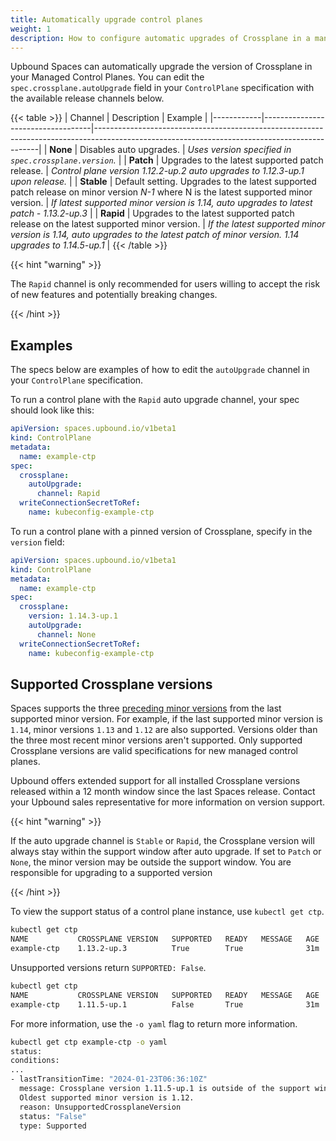 ```yaml
---
title: Automatically upgrade control planes
weight: 1
description: How to configure automatic upgrades of Crossplane in a managed control plane
---
```


Upbound Spaces can automatically upgrade the version of Crossplane in your Managed Control Planes. You can edit the `spec.crossplane.autoUpgrade` field in your `ControlPlane` specification with the available release channels below.

{{< table >}}
| Channel  | Description                                                                                                                                                                              | Example |
|------------|-----------------------------------|----------------------------------------------------------------------------------------------------------------------------------------------|
| **None**    | Disables auto upgrades.  | _Uses version specified in `spec.crossplane.version`._ |
| **Patch**   | Upgrades to the latest supported patch release. | _Control plane version 1.12.2-up.2 auto upgrades to 1.12.3-up.1 upon release._    |
| **Stable**  | Default setting. Upgrades to the latest supported patch release on minor version _N-1_ where N is the latest supported minor version. | _If latest supported minor version is 1.14, auto upgrades to latest patch - 1.13.2-up.3_ |
| **Rapid**   | Upgrades to the latest supported patch release on the latest supported minor version.  | _If the latest supported minor version is 1.14, auto upgrades to the latest patch of minor version. 1.14 upgrades to 1.14.5-up.1_ |
{{< /table >}}

{{< hint "warning" >}}

The `Rapid` channel is only recommended for users willing to accept the risk of new features and potentially breaking changes.

{{< /hint >}}

## Examples

The specs below are examples of how to edit the `autoUpgrade` channel in your `ControlPlane` specification.

To run a control plane with the `Rapid` auto upgrade channel, your spec should look like this:

```yaml
apiVersion: spaces.upbound.io/v1beta1
kind: ControlPlane
metadata:
  name: example-ctp
spec:
  crossplane:
    autoUpgrade:
      channel: Rapid
  writeConnectionSecretToRef:
    name: kubeconfig-example-ctp
```

To run a control plane with a pinned version of Crossplane, specify in the `version` field:

```yaml
apiVersion: spaces.upbound.io/v1beta1
kind: ControlPlane
metadata:
  name: example-ctp
spec:
  crossplane:
    version: 1.14.3-up.1
    autoUpgrade:
      channel: None
  writeConnectionSecretToRef:
    name: kubeconfig-example-ctp
```

## Supported Crossplane versions

Spaces supports the three [preceding minor versions](https://docs.upbound.io/reference/lifecycle/#maintenance-and-updates) from the last supported minor version. For example, if the last supported minor version is `1.14`, minor versions `1.13` and `1.12` are also supported. Versions older than the three most recent minor versions aren't supported. Only supported Crossplane versions are valid specifications for new managed control planes.

Upbound offers extended support for all installed Crossplane versions released within a 12 month window since the last Spaces release. Contact your Upbound sales representative for more information on version support.

{{< hint "warning" >}}

If the auto upgrade channel is `Stable` or `Rapid`, the Crossplane version will always stay within the support window after auto upgrade. If set to `Patch` or `None`, the minor version may be outside the support window. You are responsible for upgrading to a supported version

{{< /hint >}}

To view the support status of a control plane instance, use `kubectl get ctp`.

```bash
kubectl get ctp
NAME           CROSSPLANE VERSION   SUPPORTED   READY   MESSAGE   AGE
example-ctp    1.13.2-up.3          True        True              31m

```

Unsupported versions return `SUPPORTED: False`.

```bash
kubectl get ctp
NAME           CROSSPLANE VERSION   SUPPORTED   READY   MESSAGE   AGE
example-ctp    1.11.5-up.1          False       True              31m

```

For more information, use the `-o yaml` flag to return more information.

```bash
kubectl get ctp example-ctp -o yaml
status:
conditions:
...
- lastTransitionTime: "2024-01-23T06:36:10Z"
  message: Crossplane version 1.11.5-up.1 is outside of the support window.
  Oldest supported minor version is 1.12.
  reason: UnsupportedCrossplaneVersion
  status: "False"
  type: Supported
```
